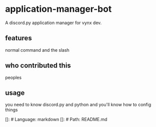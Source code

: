 # application-manager-bot
A discord.py application manager for vynx dev.
## features
normal command and the slash
## who contributed this
peoples
## usage
you need to know discord.py and python and you'll know how to config things

[]: # Language: markdown
[]: # Path: README.md
